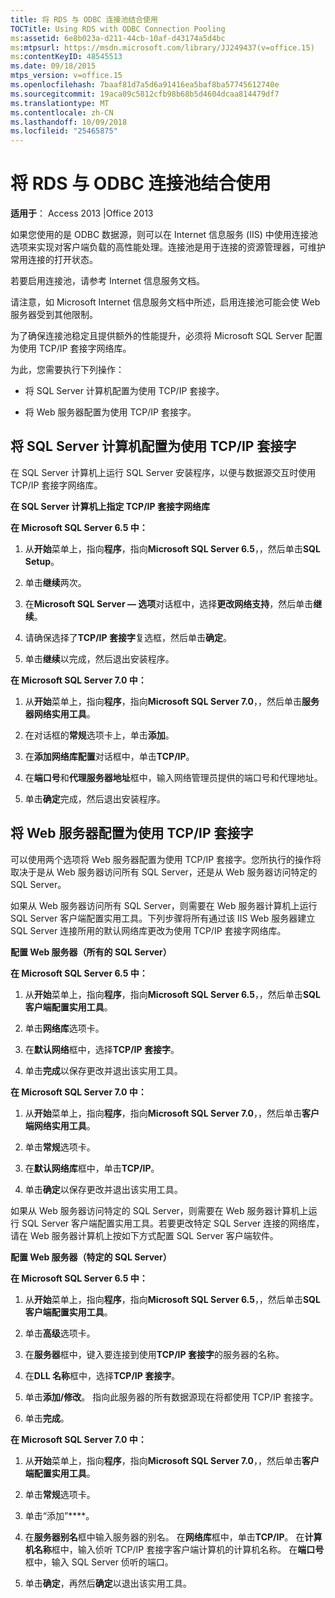 ```yaml
---
title: 将 RDS 与 ODBC 连接池结合使用
TOCTitle: Using RDS with ODBC Connection Pooling
ms:assetid: 6e8b023a-d211-44cb-10af-d43174a5d4bc
ms:mtpsurl: https://msdn.microsoft.com/library/JJ249437(v=office.15)
ms:contentKeyID: 48545513
ms.date: 09/18/2015
mtps_version: v=office.15
ms.openlocfilehash: 7baaf81d7a5d6a91416ea5baf8ba57745612740e
ms.sourcegitcommit: 19aca09c5812cfb98b68b5d4604dcaa814479df7
ms.translationtype: MT
ms.contentlocale: zh-CN
ms.lasthandoff: 10/09/2018
ms.locfileid: "25465875"
---
```

# <a name="using-rds-with-odbc-connection-pooling"></a>将 RDS 与 ODBC 连接池结合使用


**适用于**： Access 2013 |Office 2013

如果您使用的是 ODBC 数据源，则可以在 Internet 信息服务 (IIS) 中使用连接池选项来实现对客户端负载的高性能处理。连接池是用于连接的资源管理器，可维护常用连接的打开状态。

若要启用连接池，请参考 Internet 信息服务文档。

请注意，如 Microsoft Internet 信息服务文档中所述，启用连接池可能会使 Web 服务器受到其他限制。

为了确保连接池稳定且提供额外的性能提升，必须将 Microsoft SQL Server 配置为使用 TCP/IP 套接字网络库。

为此，您需要执行下列操作：

  - 将 SQL Server 计算机配置为使用 TCP/IP 套接字。

  - 将 Web 服务器配置为使用 TCP/IP 套接字。

## <a name="configuring-the-sql-server-computer-to-use-tcpip-sockets"></a>将 SQL Server 计算机配置为使用 TCP/IP 套接字

在 SQL Server 计算机上运行 SQL Server 安装程序，以便与数据源交互时使用 TCP/IP 套接字网络库。

**在 SQL Server 计算机上指定 TCP/IP 套接字网络库**

**在 Microsoft SQL Server 6.5 中：**

1.  从**开始**菜单上，指向**程序**，指向**Microsoft SQL Server 6.5**，，然后单击**SQL Setup**。

2.  单击**继续**两次。

3.  在**Microsoft SQL Server — 选项**对话框中，选择**更改网络支持**，然后单击**继续**。

4.  请确保选择了**TCP/IP 套接字**复选框，然后单击**确定**。

5.  单击**继续**以完成，然后退出安装程序。

**在 Microsoft SQL Server 7.0 中：**

1.  从**开始**菜单上，指向**程序**，指向**Microsoft SQL Server 7.0**，，然后单击**服务器网络实用工具**。

2.  在对话框的**常规**选项卡上，单击**添加**。

3.  在**添加网络库配置**对话框中，单击**TCP/IP**。

4.  在**端口号**和**代理服务器地址**框中，输入网络管理员提供的端口号和代理地址。

5.  单击**确定**完成，然后退出安装程序。

## <a name="configuring-the-web-server-to-use-tcpip-sockets"></a>将 Web 服务器配置为使用 TCP/IP 套接字

可以使用两个选项将 Web 服务器配置为使用 TCP/IP 套接字。您所执行的操作将取决于是从 Web 服务器访问所有 SQL Server，还是从 Web 服务器访问特定的 SQL Server。

如果从 Web 服务器访问所有 SQL Server，则需要在 Web 服务器计算机上运行 SQL Server 客户端配置实用工具。下列步骤将所有通过该 IIS Web 服务器建立 SQL Server 连接所用的默认网络库更改为使用 TCP/IP 套接字网络库。

**配置 Web 服务器（所有的 SQL Server）**

**在 Microsoft SQL Server 6.5 中：**

1.  从**开始**菜单上，指向**程序**，指向**Microsoft SQL Server 6.5**，，然后单击**SQL 客户端配置实用工具**。

2.  单击**网络库**选项卡。

3.  在**默认网络**框中，选择**TCP/IP 套接字**。

4.  单击**完成**以保存更改并退出该实用工具。

**在 Microsoft SQL Server 7.0 中：**

1.  从**开始**菜单上，指向**程序**，指向**Microsoft SQL Server 7.0**，，然后单击**客户端网络实用工具**。

2.  单击**常规**选项卡。

3.  在**默认网络库**框中，单击**TCP/IP**。

4.  单击**确定**以保存更改并退出该实用工具。

如果从 Web 服务器访问特定的 SQL Server，则需要在 Web 服务器计算机上运行 SQL Server 客户端配置实用工具。若要更改特定 SQL Server 连接的网络库，请在 Web 服务器计算机上按如下方式配置 SQL Server 客户端软件。

**配置 Web 服务器（特定的 SQL Server）**

**在 Microsoft SQL Server 6.5 中：**

1.  从**开始**菜单上，指向**程序**，指向**Microsoft SQL Server 6.5**，，然后单击**SQL 客户端配置实用工具**。

2.  单击**高级**选项卡。

3.  在**服务器**框中，键入要连接到使用**TCP/IP 套接字**的服务器的名称。

4.  在**DLL 名称**框中，选择**TCP/IP 套接字**。

5.  单击**添加/修改**。 指向此服务器的所有数据源现在将都使用 TCP/IP 套接字。

6.  单击**完成**。

**在 Microsoft SQL Server 7.0 中：**

1.  从**开始**菜单上，指向**程序**，指向**Microsoft SQL Server 7.0**，，然后单击**客户端配置实用工具**。

2.  单击**常规**选项卡。

3.  单击“添加”****。

4.  在**服务器别名**框中输入服务器的别名。 在**网络库**框中，单击**TCP/IP**。 在**计算机名称**框中，输入侦听 TCP/IP 套接字客户端计算机的计算机名称。 在**端口号**框中，输入 SQL Server 侦听的端口。

5.  单击**确定**，再然后**确定**以退出该实用工具。

